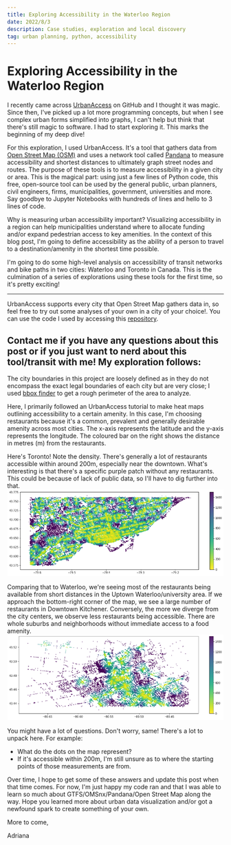 ```yaml
---
title: Exploring Accessibility in the Waterloo Region
date: 2022/8/3
description: Case studies, exploration and local discovery
tag: urban planning, python, accessibility
---
```


# Exploring Accessibility in the Waterloo Region

I recently came across [UrbanAccess](https://github.com/UDST/urbanaccess) on GitHub and I thought it was magic. Since then, I've picked up a lot more programming concepts, but when I see complex urban forms simplified into graphs, I can't help but think that there's still magic to software. I had to start exploring it. This marks the beginning of my deep dive!

For this exploration, I used UrbanAccess. It's a tool that gathers data from [Open Street Map (OSM)](https://www.openstreetmap.org/#map=2/63.3/-109.3) and uses a network tool called [Pandana](http://udst.github.io/pandana/) to measure accessibility and shortest distances to ultimately graph street nodes and routes. The purpose of these tools is to measure accessibility in a given city or area. This is the magical part: using just a few lines of Python code, this free, open-source tool can be used by the general public, urban planners, civil engineers, firms, municipalities, government, universities and more. Say goodbye to Jupyter Notebooks with hundreds of lines and hello to 3 lines of code.

Why is measuring urban accessibility important? Visualizing accessibility in a region can help municipalities understand where to allocate funding and/or expand pedestrian access to key amenities. In the context of this blog post, I'm going to define accessibility as the ability of a person to travel to a destination/amenity in the shortest time possible. 

I'm going to do some high-level analysis on accessibility of transit networks and bike paths in two cities: Waterloo  and Toronto in Canada. This is the culmination of a series of explorations using these tools for the first time, so it's pretty exciting!

---
UrbanAccess supports every city that Open Street Map gathers data in, so feel free to try out some analyses of your own in a city of your choice!. You can use the code I used by accessing this [repository]().

Contact me if you have any questions about this post or if you just want to nerd about this tool/transit with me!
My exploration follows:
---
The city boundaries in this project are loosely defined as in they do not encompass the exact legal boundaries of each city but are very close; I used [bbox finder](http://bboxfinder.com/#0.000000,0.000000,0.000000,0.000000) to get a rough perimeter of the area to analyze. 

Here, I primarily followed an UrbanAccess tutorial to make heat maps outlining accessibility to a certain amenity. In this case, I'm choosing restaurants because it's a common, prevalent and generally desirable amenity across most cities. The x-axis represents the latitude and the y-axis represents the longitude. The coloured bar on the right shows the distance in metres (m) from the restaurants.

Here's Toronto! Note the density. There's generally a lot of restaurants accessible within around 200m, especially near the downtown. What's interesting is that there's a specific purple patch without any restaurants. This could be because of lack of public data, so I'll have to dig further into that. 
![restaurant-toronto](./../../public/images/restaurant-toronto.png)

Comparing that to Waterloo, we're seeing most of the restaurants being available from short distances in the Uptown Waterloo/university area. If we approach the bottom-right corner of the map, we see a large number of restaurants in Downtown Kitchener. Conversely, the more we diverge from the city centers, we observe less restaurants being accessible. There are whole suburbs and neighborhoods without immediate access to a food amenity. 
![restaurant-waterloo](./../../public/images/restaurant-waterloo.png)

You might have a lot of questions. Don't worry, same! There's a lot to unpack here. For example: 
- What do the dots on the map represent?
- If it's accessible within 200m, I'm still unsure as to where the starting points of those measurements are from.

Over time, I hope to get some of these answers and update this post when that time comes. For now, I'm just happy my code ran and that I was able to learn so much about GTFS/OMSnx/Pandana/Open Street Map along the way. Hope you learned more about urban data visualization and/or got a newfound spark to create something of your own. 

More to come,

Adriana